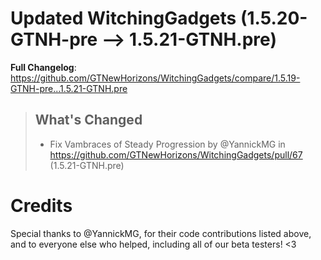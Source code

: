 # Updated WitchingGadgets (1.5.20-GTNH-pre -->  1.5.21-GTNH.pre)
**Full Changelog**: https://github.com/GTNewHorizons/WitchingGadgets/compare/1.5.19-GTNH-pre...1.5.21-GTNH.pre
>## What's Changed
> * Fix Vambraces of Steady Progression by @YannickMG in https://github.com/GTNewHorizons/WitchingGadgets/pull/67 (1.5.21-GTNH.pre)
>

# Credits
Special thanks to @YannickMG, for their code contributions listed above, and to everyone else who helped, including all of our beta testers! <3